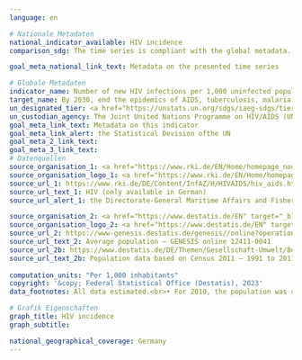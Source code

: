 ```yaml
---
language: en    

# Nationale Metadaten    
national_indicator_available: HIV incidence    
comparison_sdg: The time series is compliant with the global metadata.    

goal_meta_national_link_text: Metadata on the presented time series    

# Globale Metadaten    
indicator_name: Number of new HIV infections per 1,000 uninfected population, by sex, age and key populations    
target_name: By 2030, end the epidemics of AIDS, tuberculosis, malaria and neglected tropical diseases and combat hepatitis, water-borne diseases and other communicable diseases    
un_designated_tier: <a href="https://unstats.un.org/sdgs/iaeg-sdgs/tier-classification/" title="Click here for more information on the UN tier classification."  target="_blank" onclick="return confirm_alert(this);">Tier I</a>    
un_custodian_agency: The Joint United Nations Programme on HIV/AIDS (UNAIDS)    
goal_meta_link_text: Metadata on this indicator    
goal_meta_link_alert: the Statistical Devision ofthe UN    
goal_meta_2_link_text:     
goal_meta_3_link_text:         
# Datenquellen
source_organisation_1: <a href="https://www.rki.de/EN/Home/homepage_node.html" target="_blank" onclick="return confirm_alert('the Directorate-General Maritime Affairs and Fisheries');"> Robert Koch Institute </a>
source_organisation_logo_1: <a href="https://www.rki.de/EN/Home/homepage_node.html" target="_blank" onclick="return confirm_alert('the Directorate-General Maritime Affairs and Fisheries');"><img src="https://g205sdgs.github.io/sdg-indicators/public/OrgImgEn/rki.png" alt="Logo rki" style="height:60px; width:148px"/></a>
source_url_1: https://www.rki.de/DE/Content/InfAZ/H/HIVAIDS/hiv_aids.html
source_url_text_1: HIV (only available in German)
source_url_alert_1: the Directorate-General Maritime Affairs and Fisheries

source_organisation_2: <a href="https://www.destatis.de/EN" target="_blank"> Federal Statistical Office (Destatis) </a>
source_organisation_logo_2: <a href="https://www.destatis.de/EN" target="_blank"><img src="https://g205sdgs.github.io/sdg-indicators/public/OrgImgEn/destatis.png" alt="Logo destatis" style="height:60px; width:148px"/></a>
source_url_2: https://www-genesis.destatis.de/genesis//online?operation=table&code=12411-0041&bypass=true&levelindex=1&levelid=1639396599054#abreadcrumb
source_url_text_2: Average population – GENESIS online 12411-0041
source_url_2b: https://www.destatis.de/DE/Themen/Gesellschaft-Umwelt/Bevoelkerung/Bevoelkerungsstand/_inhalt.html#sprg233540
source_url_text_2b: Population data based on Census 2011 – 1991 to 2011 (only available in German)
    
computation_units: "Per 1,000 inhabitants"    
copyright: '&copy; Federal Statistical Office (Destatis), 2023'    
data_footnotes: All data estimated.<br>• For 2010, the population was calculated backwards using the 2011 census and migration, birth and death statistics.    

# Grafik Eigenschaften    
graph_title: HIV incidence
graph_subtitle:     

national_geographical_coverage: Germany    
---
```


<span></span>
